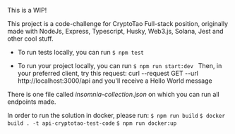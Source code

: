 This is a WIP!

This project is a code-challenge for CryptoTao Full-stack position, originally made with NodeJs, Express, Typescript, Husky, Web3.js, Solana, Jest and other cool stuff.

* To run tests locally, you can run `$ npm test`

* To run your project locally, you can run `$ npm run start:dev `
Then, in your preferred client, try this request: curl --request GET --url http://localhost:3000/api and you'll receive a Hello World message

There is one file called *insomnia-collection.json* on which you can run all endpoints made.

In order to run the solution in docker, please run:
`$ npm run build`
`$ docker build . -t api-cryptotao-test-code`
`$ npm run docker:up`
